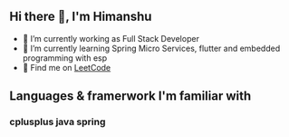 ## Hi there 👋, I'm Himanshu

<!--
**himmish/himmish** is a ✨ _special_ ✨ repository because its `README.md` (this file) appears on your GitHub profile.

Here are some ideas to get you started:

- 🔭 I’m currently working on ...
- 🌱 I’m currently learning ...
- 👯 I’m looking to collaborate on ...
- 🤔 I’m looking for help with ...
- 💬 Ask me about ...
- 📫 How to reach me: ...
- 😄 Pronouns: ...
- ⚡ Fun fact: ...
-->

- 🔭 I’m currently working as Full Stack Developer
- 🌱 I’m currently learning Spring Micro Services, flutter and embedded programming with esp
- 👤 Find me on [LeetCode](https://leetcode.com/him500/)

## Languages & framerwork I'm familiar with

### cplusplus java spring
